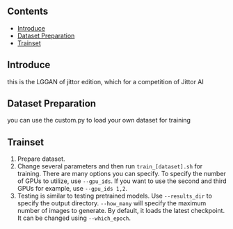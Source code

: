 ## Contents

  - [Introduce](#Introduce)
  - [Dataset Preparation](#Dataset-Preparation)
  - [Trainset](#trainset)
  
  
## Introduce

this is the LGGAN of jittor edition, which for a competition of Jittor AI

## Dataset Preparation
you can use the custom.py to load your own dataset for training

## Trainset
1. Prepare dataset.
2. Change several parameters and then run `train_[dataset].sh` for training.
There are many options you can specify. To specify the number of GPUs to utilize, use `--gpu_ids`. If you want to use the second and third GPUs for example, use `--gpu_ids 1,2`.
3. Testing is similar to testing pretrained models. Use `--results_dir` to specify the output directory. `--how_many` will specify the maximum number of images to generate. By default, it loads the latest checkpoint. It can be changed using `--which_epoch`.

